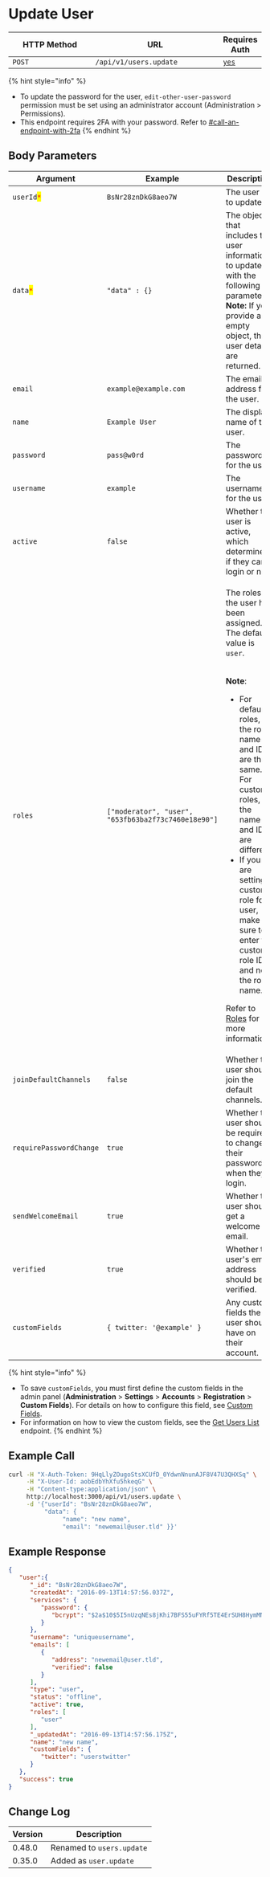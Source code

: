 # Update User

<table><thead><tr><th width="163">HTTP Method</th><th width="250">URL</th><th>Requires Auth</th></tr></thead><tbody><tr><td><code>POST</code></td><td><code>/api/v1/users.update</code></td><td><a href="../../authentication-endpoints/"><code>yes</code></a></td></tr></tbody></table>

{% hint style="info" %}
* To update the password for the user, `edit-other-user-password` permission must be set using an administrator account (Administration > Permissions).
* This endpoint requires 2FA with your password. Refer to [#call-an-endpoint-with-2fa](../../authentication-endpoints/rest-two-factor-authentication.md#call-an-endpoint-with-2fa "mention")
{% endhint %}

## Body Parameters

<table><thead><tr><th width="220.33333333333331">Argument</th><th width="207">Example</th><th>Description</th></tr></thead><tbody><tr><td><code>userId</code><mark style="color:red;"><code>*</code></mark></td><td><code>BsNr28znDkG8aeo7W</code></td><td>The user ID to update.</td></tr><tr><td><code>data</code><mark style="color:red;"><code>*</code></mark></td><td><code>"data" : {}</code></td><td>The object that includes the user information to update with the following parameters.<br><strong>Note:</strong> If you provide an empty object, the user details are returned.</td></tr><tr><td><code>email</code></td><td><code>example@example.com</code></td><td>The email address for the user.</td></tr><tr><td><code>name</code></td><td><code>Example User</code></td><td>The display name of the user.</td></tr><tr><td><code>password</code></td><td><code>pass@w0rd</code></td><td>The password for the user.</td></tr><tr><td><code>username</code></td><td><code>example</code></td><td>The username for the user.</td></tr><tr><td><code>active</code></td><td><code>false</code></td><td>Whether the user is active, which determines if they can login or not.</td></tr><tr><td><code>roles</code></td><td><code>["moderator", "user", "653fb63ba2f73c7460e18e90"]</code></td><td><p>The roles the user has been assigned. The default value is <code>user</code>.</p><p><br><strong>Note</strong>: </p><ul><li>For default roles, the role name and ID are the same. For custom roles, the name and ID are different. </li><li>If you are setting a custom role for a user, make sure to enter the custom role ID, and not the role name.</li></ul><p>Refer to <a href="https://docs.rocket.chat/use-rocket.chat/workspace-administration/permissions#roles">Roles</a> for more information.</p></td></tr><tr><td><code>joinDefaultChannels</code></td><td><code>false</code></td><td>Whether the user should join the default channels.</td></tr><tr><td><code>requirePasswordChange</code></td><td><code>true</code></td><td>Whether the user should be required to change their password when they login.</td></tr><tr><td><code>sendWelcomeEmail</code></td><td><code>true</code></td><td>Whether the user should get a welcome email.</td></tr><tr><td><code>verified</code></td><td><code>true</code></td><td>Whether the user's email address should be verified.</td></tr><tr><td><code>customFields</code></td><td><code>{ twitter: '@example' }</code></td><td>Any custom fields the user should have on their account.</td></tr></tbody></table>

{% hint style="info" %}
* To save `customFields`, you must first define the custom fields in the admin panel (**Administration** > **Settings** > **Accounts** > **Registration** > **Custom Fields**). For details on how to configure this field, see [Custom Fields](https://docs.rocket.chat/use-rocket.chat/workspace-administration/settings/accounts/custom-fields).
* For information on how to view the custom fields, see the [Get Users List](https://developer.rocket.chat/reference/api/rest-api/endpoints/user-management/users-endpoints/get-users-list) endpoint.
{% endhint %}

## Example Call

```bash
curl -H "X-Auth-Token: 9HqLlyZOugoStsXCUfD_0YdwnNnunAJF8V47U3QHXSq" \
     -H "X-User-Id: aobEdbYhXfu5hkeqG" \
     -H "Content-type:application/json" \
     http://localhost:3000/api/v1/users.update \
     -d '{"userId": "BsNr28znDkG8aeo7W", 
          "data": { 
               "name": "new name", 
               "email": "newemail@user.tld" }}'
```

## Example Response

```json
{
   "user":{
      "_id": "BsNr28znDkG8aeo7W",
      "createdAt": "2016-09-13T14:57:56.037Z",
      "services": {
         "password": {
            "bcrypt": "$2a$10$5I5nUzqNEs8jKhi7BFS55uFYRf5TE4ErSUH8HymMNAbpMAvsOcl2C"
         }
      },
      "username": "uniqueusername",
      "emails": [
         {
            "address": "newemail@user.tld",
            "verified": false
         }
      ],
      "type": "user",
      "status": "offline",
      "active": true,
      "roles": [
         "user"
      ],
      "_updatedAt": "2016-09-13T14:57:56.175Z",
      "name": "new name",
      "customFields": {
         "twitter": "userstwitter"
      }
   },
   "success": true
}
```

## Change Log

| Version | Description               |
| ------- | ------------------------- |
| 0.48.0  | Renamed to `users.update` |
| 0.35.0  | Added as `user.update`    |
